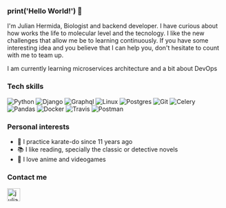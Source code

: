 ### print('Hello World!') 👋

I'm Julian Hermida, Biologist and backend developer. I have curious about how works the life to molecular level and the tecnology.
I like the new challenges that allow me be to learning continuously. If you have some interesting idea and you believe that I can help you,
don't hesitate to count with me to team up.

I am currently learning microservices architecture and a bit about DevOps

### Tech skills
[]()<img alt="Python" src="https://img.shields.io/badge/Python-black?logo=python&logoColor=306998&style=for-the-badge"/>
<img alt="Django" src="https://img.shields.io/badge/Django-black?logo=django&logoColor=093C02&style=for-the-badge"/>
<img alt="Graphql" src="https://img.shields.io/badge/graphql-black?logo=graphql&logoColor=F646C6&style=for-the-badge"/>
<img alt="Linux" src="https://img.shields.io/badge/Linux-black?logo=linux&logoColor=white&style=for-the-badge"/>
<img alt="Postgres" src="https://img.shields.io/badge/Postgres-black?logo=postgresql&logoColor=015E8C&style=for-the-badge"/>
<img alt="Git" src="https://img.shields.io/badge/Git-black?logo=git&logoColor=F1502F&style=for-the-badge"/>
<img alt="Celery" src="https://img.shields.io/badge/Celery-black?logo=celery&logoColor=B5EB51&style=for-the-badge"/>
<img alt="Pandas" src="https://img.shields.io/badge/Pandas-black?logo=pandas&logoColor=EF5B25&style=for-the-badge"/>
<img alt="Docker" src="https://img.shields.io/badge/Docker-black?logo=docker&logoColor=0db7ed&style=for-the-badge"/>
<img alt="Travis" src="https://img.shields.io/badge/Travis-black?logo=travis&style=for-the-badge"/>
<img alt="Postman" src="https://img.shields.io/badge/Postman-black?logo=postman&logoColor=EF5B25&style=for-the-badge"/>


### Personal interests
- 🥋 I practice karate-do since 11 years ago
- 📚 I like reading, specially the classic or detective novels 
- :dolls: I love anime and videogames

### Contact me
[<img align="left" alt="julianhermida | LinkedIn" width="30px" src="https://cdn.jsdelivr.net/npm/simple-icons@v3/icons/linkedin.svg" />](https://www.linkedin.com/in/julian-camilo-hermida-delgado-09751120b/)
